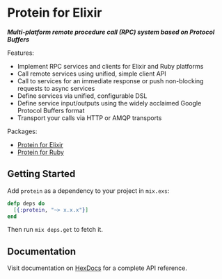 # Protein for Elixir

***Multi-platform remote procedure call (RPC) system based on Protocol Buffers***

Features:

- Implement RPC services and clients for Elixir and Ruby platforms
- Call remote services using unified, simple client API
- Call to services for an immediate response or push non-blocking requests to async services
- Define services via unified, configurable DSL
- Define service input/outputs using the widely acclaimed Google Protocol Buffers format
- Transport your calls via HTTP or AMQP transports

Packages:

- [Protein for Elixir](http://github.com/surgeventures/protein-elixir)
- [Protein for Ruby](http://github.com/surgeventures/protein-ruby)

## Getting Started

Add `protein` as a dependency to your project in `mix.exs`:

```elixir
defp deps do
  [{:protein, "~> x.x.x"}]
end
```

Then run `mix deps.get` to fetch it.

## Documentation

Visit documentation on [HexDocs](https://hexdocs.pm/protein) for a complete API reference.

